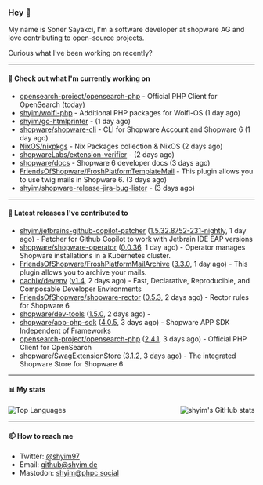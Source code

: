 ### Hey 👋

My name is Soner Sayakci, I'm a software developer at shopware AG and love contributing to open-source projects.

Curious what I've been working on recently?

---

#### 👷 Check out what I'm currently working on

- [opensearch-project/opensearch-php](https://github.com/opensearch-project/opensearch-php) - Official PHP Client for OpenSearch (today)
- [shyim/wolfi-php](https://github.com/shyim/wolfi-php) - Additional PHP packages for Wolfi-OS (1 day ago)
- [shyim/go-htmlprinter](https://github.com/shyim/go-htmlprinter) -  (1 day ago)
- [shopware/shopware-cli](https://github.com/shopware/shopware-cli) - CLI for Shopware Account and Shopware 6 (1 day ago)
- [NixOS/nixpkgs](https://github.com/NixOS/nixpkgs) - Nix Packages collection &amp; NixOS (2 days ago)
- [shopwareLabs/extension-verifier](https://github.com/shopwareLabs/extension-verifier) -  (2 days ago)
- [shopware/docs](https://github.com/shopware/docs) - Shopware 6 developer docs (3 days ago)
- [FriendsOfShopware/FroshPlatformTemplateMail](https://github.com/FriendsOfShopware/FroshPlatformTemplateMail) - This plugin allows you to use twig mails in Shopware 6. (3 days ago)
- [shyim/shopware-release-jira-bug-lister](https://github.com/shyim/shopware-release-jira-bug-lister) -  (3 days ago)

---

#### 🔭 Latest releases I've contributed to

- [shyim/jetbrains-github-copilot-patcher](https://github.com/shyim/jetbrains-github-copilot-patcher) ([1.5.32.8752-231-nightly](https://github.com/shyim/jetbrains-github-copilot-patcher/releases/tag/1.5.32.8752-231-nightly), 1 day ago) - Patcher for Github Copilot to work with Jetbrain IDE EAP versions
- [shopware/shopware-operator](https://github.com/shopware/shopware-operator) ([0.0.36](https://github.com/shopware/shopware-operator/releases/tag/0.0.36), 1 day ago) - Operator manages Shopware installations in a Kubernetes cluster.
- [FriendsOfShopware/FroshPlatformMailArchive](https://github.com/FriendsOfShopware/FroshPlatformMailArchive) ([3.3.0](https://github.com/FriendsOfShopware/FroshPlatformMailArchive/releases/tag/3.3.0), 1 day ago) - This plugin allows you to archive your mails.
- [cachix/devenv](https://github.com/cachix/devenv) ([v1.4](https://github.com/cachix/devenv/releases/tag/v1.4), 2 days ago) - Fast, Declarative, Reproducible, and Composable Developer Environments
- [FriendsOfShopware/shopware-rector](https://github.com/FriendsOfShopware/shopware-rector) ([0.5.3](https://github.com/FriendsOfShopware/shopware-rector/releases/tag/0.5.3), 2 days ago) - Rector rules for Shopware 6
- [shopware/dev-tools](https://github.com/shopware/dev-tools) ([1.5.0](https://github.com/shopware/dev-tools/releases/tag/1.5.0), 2 days ago) - 
- [shopware/app-php-sdk](https://github.com/shopware/app-php-sdk) ([4.0.5](https://github.com/shopware/app-php-sdk/releases/tag/4.0.5), 3 days ago) - Shopware APP SDK Independent of Frameworks
- [opensearch-project/opensearch-php](https://github.com/opensearch-project/opensearch-php) ([2.4.1](https://github.com/opensearch-project/opensearch-php/releases/tag/2.4.1), 3 days ago) - Official PHP Client for OpenSearch
- [shopware/SwagExtensionStore](https://github.com/shopware/SwagExtensionStore) ([3.1.2](https://github.com/shopware/SwagExtensionStore/releases/tag/3.1.2), 3 days ago) - The integrated Shopware Store for Shopware 6

---

#### 📊 My stats

<img align="right" alt="shyim's GitHub stats" src="https://github-readme-stats.vercel.app/api?username=shyim&count_private=1&show_icons=true&" />

![Top Languages](https://github-readme-stats.vercel.app/api/top-langs/?username=shyim)

---

#### 📫 How to reach me

- Twitter: [@shyim97](https://twitter.com/shyim97)
- Email: [github@shyim.de](mailto://github@shyim.de)
- Mastodon: <a rel="me" href="https://phpc.social/@shyim">shyim@phpc.social</a>
